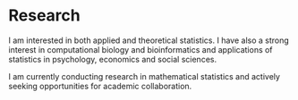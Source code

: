 # Research

I am interested in both applied and theoretical statistics.
I have also a strong interest in computational biology and bioinformatics
and applications of statistics in psychology, economics and social sciences.

I am currently conducting research in mathematical statistics and actively seeking opportunities for academic collaboration.